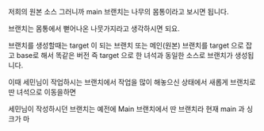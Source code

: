 저희의 원본 소스 그러니까 main 브랜치는 나무의 몸통이라고 보시면 됩니다.

브랜치는 몸통에서 뻗어나온 나뭇가지라고 생각하시면 되요.

브랜치를 생성할때는 target 이 되는 브랜치 또는 메인(원본) 브랜치를 target 으로 잡고 base로 해서 똑같은 버전 즉 target 으로 한 녀석과 동일한 소스로 브랜치가 생성됩니다.

이때 세민님이 작업하시는 브랜치에서 작업을 많이 해놓으신 상태에서 새롭게 브랜치로 딴 녀석으로 이동을하면

세민님이 작성하시던 브랜치는 예전에 Main 브랜치에서 딴 브랜치라 현재 main 과 싱크가 마
